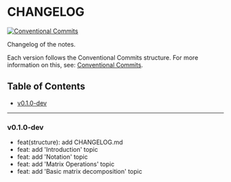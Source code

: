 <h1>CHANGELOG</h1>

[![Conventional Commits](https://img.shields.io/badge/Conventional%20Commits-1.0.0-%23FE5196?logo=conventionalcommits&logoColor=white)](https://conventionalcommits.org)

Changelog of the notes.

Each version follows the Conventional Commits structure. For more information on this, see: [Conventional Commits](https://www.conventionalcommits.org/en/v1.0.0/).


<h2>Table of Contents</h2>

- [v0.1.0-dev](#v010-dev)

--------------------

### v0.1.0-dev

- feat(structure): add CHANGELOG.md
- feat: add 'Introduction' topic
- feat: add 'Notation' topic
- feat: add 'Matrix Operations' topic
- feat: add 'Basic matrix decomposition' topic
